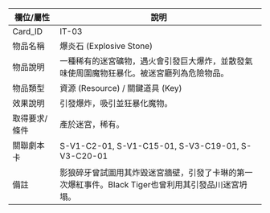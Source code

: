 | 欄位/屬性 | 說明 |
|---|---|
| Card_ID | IT-03 |
| 物品名稱 | 爆炎石 (Explosive Stone) |
| 物品說明 | 一種稀有的迷宮礦物，遇火會引發巨大爆炸，並散發氣味使周圍魔物狂暴化。被迷宮廳列為危險物品。 |
| 物品類型 | 資源 (Resource) / 關鍵道具 (Key) |
| 效果說明 | 引發爆炸，吸引並狂暴化魔物。 |
| 取得要求/條件 | 產於迷宮，稀有。 |
| 關聯劇本卡 | S-V1-C2-01, S-V1-C15-01, S-V3-C19-01, S-V3-C20-01 |
| 備註 | 影狼碎牙曾試圖用其炸毀迷宮牆壁，引發了卡琳的第一次爆紅事件。Black Tiger也曾利用其引發品川迷宮坍塌。 |
